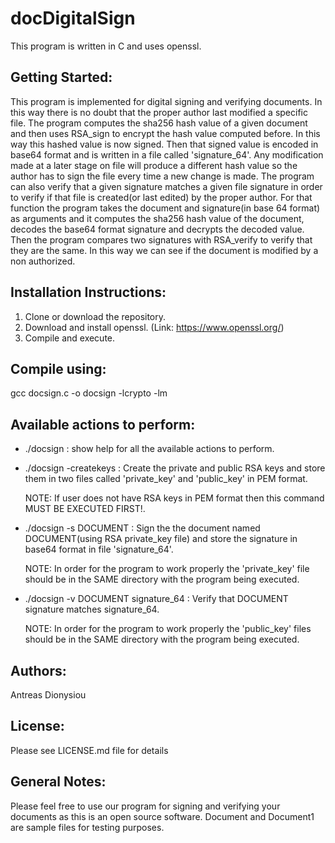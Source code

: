 # docDigitalSign

This program is written in C and uses openssl.

Getting Started:
---------------------
This program is implemented for digital signing and verifying documents. In this way there is no doubt that the proper author last modified a specific file. The program computes the sha256 hash value of a given document and then uses RSA_sign to encrypt the hash value computed before. In this way this hashed value is now signed. Then that signed value is encoded in base64 format and is written in a file called 'signature_64'. Any modification made at a later stage on file will produce a different hash value so the author has to sign the file every time a new change is made. The program can also verify that a given signature matches a given file signature in order to verify if that file is created(or last edited) by the proper author. For that function the program takes the document and signature(in base 64 format) as arguments and it computes the sha256 hash value of the document, decodes the base64 format signature and decrypts the decoded value. Then the program compares two signatures with RSA_verify to verify that they are the same. In this way we can see if the document is modified by a non authorized.

Installation Instructions:
--------------------------
1)  Clone or download the repository.
2)  Download and install openssl. (Link: https://www.openssl.org/)
3)  Compile and execute.

Compile using:
-------------- 
gcc docsign.c -o docsign -lcrypto -lm

Available actions to perform:
-------------------------------
- ./docsign : show help for all the available actions to perform.

- ./docsign -createkeys : Create the private and public RSA keys and store them in two files called 'private_key' and 'public_key' in PEM  format.
 
  NOTE: If user does not have RSA keys in PEM format then this command MUST BE EXECUTED FIRST!.

- ./docsign -s DOCUMENT : Sign the the document named DOCUMENT(using RSA private_key file) and store the signature in base64 format in file 'signature_64'.

  NOTE: In order for the program to work properly the 'private_key' file should be in the SAME directory with the program being executed.

- ./docsign -v DOCUMENT signature_64 : Verify that DOCUMENT signature matches signature_64.

  NOTE: In order for the program to work properly the 'public_key' files should be in the SAME directory with the program being executed.

Authors:
--------
Antreas Dionysiou

License:
--------
Please see LICENSE.md file for details

General Notes:
--------------
Please feel free to use our program for signing and verifying your documents as this is an open source software. 
Document and Document1 are sample files for testing purposes.
